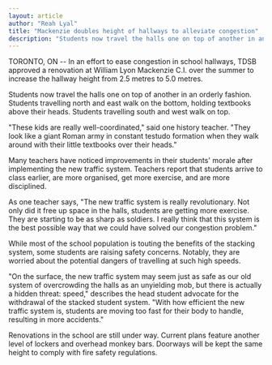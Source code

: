 ```yaml
---
layout: article
author: "Reah Lyal"
title: "Mackenzie doubles height of hallways to alleviate congestion"
description: "Students now travel the halls one on top of another in an orderly fashion."
---
```


TORONTO, ON -- In an effort to ease congestion in school hallways, TDSB approved a renovation at William Lyon Mackenzie C.I. over the summer to increase the hallway height from 2.5 metres to 5.0 metres.

Students now travel the halls one on top of another in an orderly fashion. Students travelling north and east walk on the bottom, holding textbooks above their heads. Students travelling south and west walk on top.

"These kids are really well-coordinated," said one history teacher. "They look like a giant Roman army in constant testudo formation when they walk around with their little textbooks over their heads."

Many teachers have noticed improvements in their students' morale after implementing the new traffic system. Teachers report that students arrive to class earlier, are more organised, get more exercise, and are more disciplined.

As one teacher says, "The new traffic system is really revolutionary. Not only did it free up space in the halls, students are getting more exercise. They are starting to be as sharp as soldiers. I really think that this system is the best possible way that we could have solved our congestion problem."

While most of the school population is touting the benefits of the stacking system, some students are raising safety concerns. Notably, they are worried about the potential dangers of travelling at such high speeds.

"On the surface, the new traffic system may seem just as safe as our old system of overcrowding the halls as an unyielding mob, but there is actually a hidden threat: speed," describes the head student advocate for the withdrawal of the stacked student system. "With how efficient the new traffic system is, students are moving too fast for their body to handle, resulting in more accidents."

Renovations in the school are still under way. Current plans feature another level of lockers and overhead monkey bars. Doorways will be kept the same height to comply with fire safety regulations.
